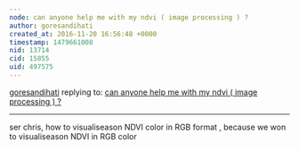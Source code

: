 ```yaml
---
node: can anyone help me with my ndvi ( image processing ) ?
author: goresandihati
created_at: 2016-11-20 16:56:48 +0000
timestamp: 1479661008
nid: 13714
cid: 15855
uid: 497575
---
```




[goresandihati](../profile/goresandihati) replying to: [can anyone help me with my ndvi ( image processing ) ?](../notes/ayu_puri/11-20-2016/can-anyone-help-me-with-my-ndvi-image-processing)

----
ser chris, how to visualiseason NDVI color in RGB format , because we won to visualiseason NDVI in RGB color